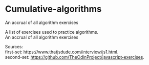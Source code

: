 # Cumulative-algorithms
An accrual of all algorithm exercises


A list of exercises used to practice algorithms.  
An accrual of all algorithm exercises    
  
Sources:      
first-set: https://www.thatjsdude.com/interview/js1.html.    
second-set: https://github.com/TheOdinProject/javascript-exercises.    
